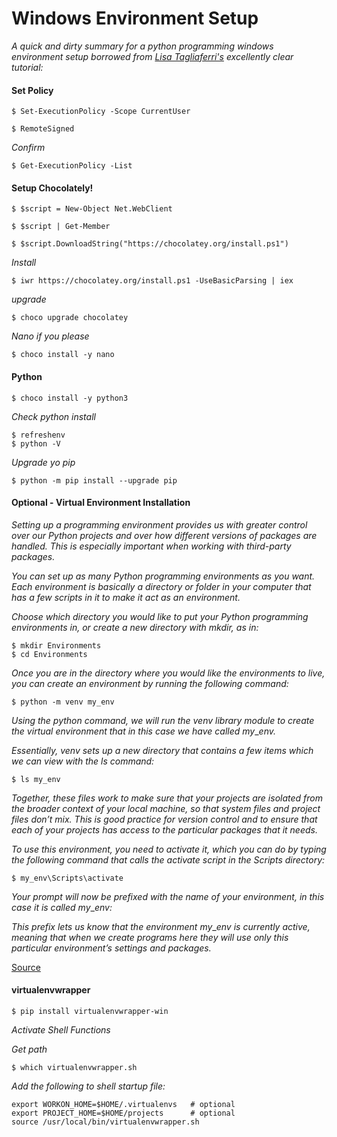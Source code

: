 # Windows Environment Setup

_A quick and dirty summary for a python programming windows environment setup borrowed from [Lisa Tagliaferri's](https://www.digitalocean.com/community/tutorials/how-to-install-python-3-and-set-up-a-local-programming-environment-on-windows-10) excellently clear tutorial:_

#### Set Policy

```
$ Set-ExecutionPolicy -Scope CurrentUser

$ RemoteSigned
```
_Confirm_
```
$ Get-ExecutionPolicy -List
```

#### Setup Chocolately!
```
$ $script = New-Object Net.WebClient

$ $script | Get-Member

$ $script.DownloadString("https://chocolatey.org/install.ps1")
```
_Install_
```
$ iwr https://chocolatey.org/install.ps1 -UseBasicParsing | iex
```
_upgrade_
```
$ choco upgrade chocolatey
```
_Nano if you please_
```
$ choco install -y nano
```
#### Python
```
$ choco install -y python3
```
_Check python install_
```
$ refreshenv
$ python -V
```
_Upgrade yo pip_
```
$ python -m pip install --upgrade pip
```

#### Optional - Virtual Environment Installation

_Setting up a programming environment provides us with greater control over our Python projects and over how different versions of packages are handled. This is especially important when working with third-party packages._

_You can set up as many Python programming environments as you want. Each environment is basically a directory or folder in your computer that has a few scripts in it to make it act as an environment._

_Choose which directory you would like to put your Python programming environments in, or create a new directory with mkdir, as in:_
```
$ mkdir Environments
$ cd Environments
```
_Once you are in the directory where you would like the environments to live, you can create an environment by running the following command:_
```
$ python -m venv my_env
```
_Using the python command, we will run the venv library module to create the virtual environment that in this case we have called my_\__env._

_Essentially, venv sets up a new directory that contains a few items which we can view with the ls command:_
```
$ ls my_env
```

_Together, these files work to make sure that your projects are isolated from the broader context of your local machine, so that system files and project files don’t mix. This is good practice for version control and to ensure that each of your projects has access to the particular packages that it needs._

_To use this environment, you need to activate it, which you can do by typing the following command that calls the activate script in the Scripts directory:_
```
$ my_env\Scripts\activate
```
_Your prompt will now be prefixed with the name of your environment, in this case it is called my_\__env:_

_This prefix lets us know that the environment my_\__env_ _is currently active, meaning that when we create programs here they will use only this particular environment’s settings and packages._

[Source](https://www.digitalocean.com/community/tutorials/how-to-install-python-3-and-set-up-a-local-programming-environment-on-windows-10)

#### virtualenvwrapper

```
$ pip install virtualenvwrapper-win
```
_Activate Shell Functions_

_Get path_

```
$ which virtualenvwrapper.sh
```

_Add the following to shell startup file:_

```
export WORKON_HOME=$HOME/.virtualenvs   # optional
export PROJECT_HOME=$HOME/projects      # optional
source /usr/local/bin/virtualenvwrapper.sh
```
